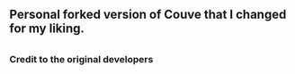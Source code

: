 <h2 style="padding-bottom: 10px">Personal forked version of Couve that I changed for my liking.</h2>
<h3>Credit to the original developers</h3>

